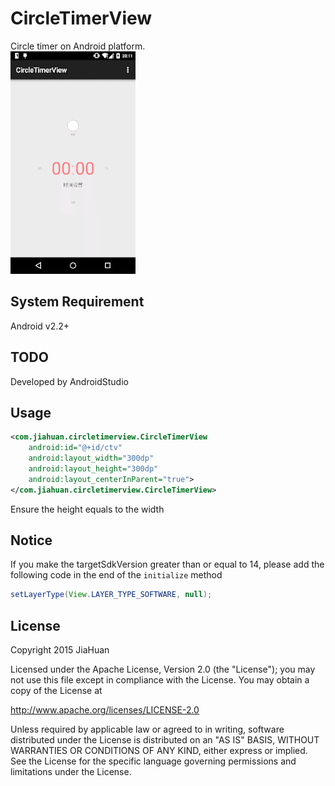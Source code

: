 # CircleTimerView
Circle timer on Android platform. <br />
<img src="./images/sample.gif" width="200px" height="auto" />

## System Requirement
Android v2.2+

## TODO
Developed by AndroidStudio

## Usage
```xml
<com.jiahuan.circletimerview.CircleTimerView
    android:id="@+id/ctv"
    android:layout_width="300dp"
    android:layout_height="300dp"
    android:layout_centerInParent="true">
</com.jiahuan.circletimerview.CircleTimerView>
```
Ensure the height equals to the width

## Notice
If you make the targetSdkVersion greater than or equal to 14, please add the following code in the end of the `initialize` method
```java
setLayerType(View.LAYER_TYPE_SOFTWARE, null);
```

## License
Copyright 2015 JiaHuan

Licensed under the Apache License, Version 2.0 (the "License"); you may not use this file except in compliance with the License. You may obtain a copy of the License at

http://www.apache.org/licenses/LICENSE-2.0

Unless required by applicable law or agreed to in writing, software distributed under the License is distributed on an "AS IS" BASIS, WITHOUT WARRANTIES OR CONDITIONS OF ANY KIND, either express or implied. See the License for the specific language governing permissions and limitations under the License.
